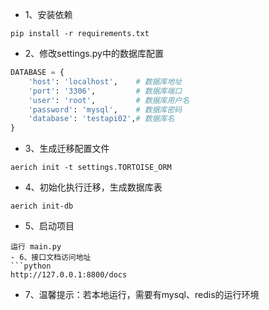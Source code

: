 - 1、安装依赖

```shell
pip install -r requirements.txt
```
- 2、修改settings.py中的数据库配置
```python
DATABASE = {
    'host': 'localhost',    # 数据库地址
    'port': '3306',         # 数据库端口
    'user': 'root',         # 数据库用户名
    'password': 'mysql',    # 数据库密码
    'database': 'testapi02',# 数据库名
}
```
- 3、生成迁移配置文件

```shell
aerich init -t settings.TORTOISE_ORM
```
- 4、初始化执行迁移，生成数据库表

```shell
aerich init-db
```
- 5、启动项目

```shell
运行 main.py
- 6、接口文档访问地址
```python
http://127.0.0.1:8800/docs
```
- 7、温馨提示：若本地运行，需要有mysql、redis的运行环境

